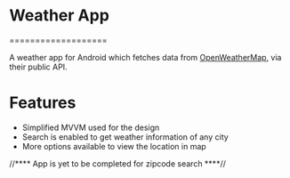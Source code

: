 # Weather App
===================

A weather app for Android which fetches data from [OpenWeatherMap](https://openweathermap.org/), via their public API.

Features
===========
* Simplified MVVM used for the design
* Search is enabled to get weather information of any city
* More options available to view the location in map


//**** App is yet to be completed for zipcode search ****//

